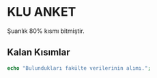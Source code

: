 # KLU ANKET 
Şuanlık 80% kısmı bitmiştir.
## Kalan Kısımlar

```php
echo "Bulundukları fakülte verilerinin alımı.";
```
